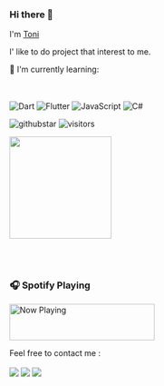 ### Hi there 👋 
I'm [Toni](https://profile.dev)

l' like to do project that interest to me.

:page_with_curl: I'm currently learning:


<br><br>
![Dart](https://img.shields.io/badge/dart-%230175C2.svg?style=for-the-badge&logo=dart&logoColor=white)
![Flutter](https://img.shields.io/badge/Flutter-%2302569B.svg?style=for-the-badge&logo=Flutter&logoColor=white)
![JavaScript](https://img.shields.io/badge/javascript-%23323330.svg?style=for-the-badge&logo=javascript&logoColor=%23F7DF1E)
![C#](https://img.shields.io/badge/CSharp-%23323330.svg?style=for-the-badge&logo=csharp&logoColor=csharp)


![githubstar](https://img.shields.io/github/stars/rekiyagami?affiliations=OWNER&color=%23ffe411&label=github%20stars&logo=github&logoColor=%23fffFF&style=flat)
![visitors](https://visitor-badge.glitch.me/badge?page_id=page.id)


<img height="180em" src="https://github-readme-stats.vercel.app/api?username=rekiyagami&show_icons=true&hide_border=true&&count_private=true&include_all_commits=true" />


<br><br>
### 🎧 Spotify Playing

<a href="https://MY_VERCEL_DEPLOYMENT_URL/now-playing?open">
    <img src="https://MY_VERCEL_DEPLOYMENT_URL/now-playing" width="256" height="64" alt="Now Playing">
</a>

Feel free to contact me :
<br><br>
[<img src="https://img.shields.io/badge/Telegram-%40chaitoni-blue">](https://t.me/chaiyifam)
[<img src="https://img.shields.io/badge/LINE-chaitoni-brightgreen">](https://line.me/ti/p/chaitoni)
[<img src="https://img.shields.io/badge/Personal%20Site-mysite.dev-red">](https://chaitoni.dev)